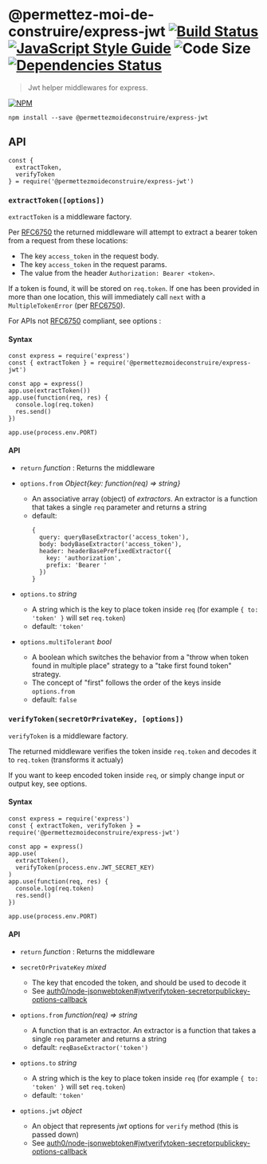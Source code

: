 # @permettez-moi-de-construire/express-jwt [![Build Status](https://img.shields.io/travis/permettez-moi-de-construire/express-jwt.svg)](http://travis-ci.org/permettez-moi-de-construire/express-jwt) [![JavaScript Style Guide](https://img.shields.io/badge/code_style-standard-brightgreen.svg)](https://standardjs.com) ![Code Size](https://img.shields.io/github/languages/code-size/permettez-moi-de-construire/express-jwt.svg) [![Dependencies Status](https://img.shields.io/librariesio/github/permettez-moi-de-construire/express-jwt.svg)](https://libraries.io/github/permettez-moi-de-construire/express-jwt)

> Jwt helper middlewares for express.

[![NPM](https://nodei.co/npm/@permettezmoideconstruire/express-jwt.png)](https://nodei.co/npm/@permettezmoideconstruire/express-jwt/)

```
npm install --save @permettezmoideconstruire/express-jwt
```

## API

```
const {
  extractToken,
  verifyToken
} = require('@permettezmoideconstruire/express-jwt')
```

### `extractToken([options])`

`extractToken` is a middleware factory.

Per [RFC6750] the returned middleware will attempt to extract a bearer token from a request from these locations:

* The key `access_token` in the request body.
* The key `access_token` in the request params.
* The value from the header `Authorization: Bearer <token>`.

If a token is found, it will be stored on `req.token`. If one has been provided in more than one location, this will immediately call `next` with a `MultipleTokenError` (per [RFC6750]).

For APIs not [RFC6750] compliant, see options :

#### Syntax

```
const express = require('express')
const { extractToken } = require('@permettezmoideconstruire/express-jwt')

const app = express()
app.use(extractToken())
app.use(function(req, res) {
  console.log(req.token)
  res.send()
})

app.use(process.env.PORT)
```

#### API

- `return` _function_ : Returns the middleware

- `options.from` _Object\{key: function(req) => string\}_
  - An associative array (object) of *extractors*. An extractor is a function that takes a single `req` parameter and returns a string
  - default:
    ```
    {
      query: queryBaseExtractor('access_token'),
      body: bodyBaseExtractor('access_token'),
      header: headerBasePrefixedExtractor({
        key: 'authorization',
        prefix: 'Bearer '
      })
    }
    ```

- `options.to` _string_
  - A string which is the key to place token inside `req` (for example `{ to: 'token' }` will set `req.token`)
  - default: `'token'`

- `options.multiTolerant` _bool_
  - A boolean which switches the behavior from a "throw when token found in multiple place" strategy to a "take first found token" strategy.
  - The concept of "first" follows the order of the keys inside `options.from`
  - default: `false`


[RFC6750]: https://xml.resource.org/html/rfc6750

### `verifyToken(secretOrPrivateKey, [options])`

`verifyToken` is a middleware factory.

The returned middleware verifies the token inside `req.token` and decodes it to `req.token` (transforms it actualy)

If you want to keep encoded token inside `req`, or simply change input or output key, see options.

#### Syntax

```
const express = require('express')
const { extractToken, verifyToken } = require('@permettezmoideconstruire/express-jwt')

const app = express()
app.use(
  extractToken(),
  verifyToken(process.env.JWT_SECRET_KEY)
)
app.use(function(req, res) {
  console.log(req.token)
  res.send()
})

app.use(process.env.PORT)
```

#### API

- `return` _function_ : Returns the middleware

- `secretOrPrivateKey` _mixed_
  - The key that encoded the token, and should be used to decode it
  - See [auth0/node-jsonwebtoken#jwtverifytoken-secretorpublickey-options-callback](https://github.com/auth0/node-jsonwebtoken#jwtverifytoken-secretorpublickey-options-callback)

- `options.from` _function(req) => string_
  - A function that is an extractor. An extractor is a function that takes a single `req` parameter and returns a string
  - default: `reqBaseExtractor('token')`

- `options.to` _string_
  - A string which is the key to place token inside `req` (for example `{ to: 'token' }` will set `req.token`)
  - default: `'token'`

- `options.jwt` _object_
  - An object that represents _jwt_ options for `verify` method (this is passed down)
  - See [auth0/node-jsonwebtoken#jwtverifytoken-secretorpublickey-options-callback](https://github.com/auth0/node-jsonwebtoken#jwtverifytoken-secretorpublickey-options-callback)
